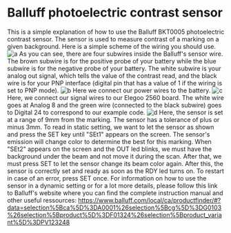 # Balluff photoelectric contrast sensor

This is a simple explanation of how to use the Balluff BKT0005 photoelectric contrast sensor. The sensor is used to measure contrast of a marking on a given background. Here is a simple scheme of the wiring you should use.
![a](https://user-images.githubusercontent.com/20448054/37246185-91d7c744-2472-11e8-8edb-3221db6d76f0.jpg)
As you can see, there are four subwires inside the Balluff's sensor wire. The brown subwire is for the positive probe of your battery while the blue subwire is for the negative probe of your battery. The white subwire is your analog out signal, which tells the value of the contrast read, and the black wire is for your PNP interface (digital pin that has a value of 1 if the wiring is set to PNP mode).
![b](https://user-images.githubusercontent.com/20448054/37246186-9521c0e4-2472-11e8-9f17-0741ff09abc6.jpg)
Here we connect our power wires to the battery.
![c](https://user-images.githubusercontent.com/20448054/37246188-9811a918-2472-11e8-8a58-2fd8b2800723.jpg)
Here, we connect our  signal wires to our Elegoo 2560 board. The white wire goes at Analog 8 and the green wire (connected to the black subwire) goes to Digital 24 to correspond to our example code.
![d](https://user-images.githubusercontent.com/20448054/37246190-9a902b74-2472-11e8-8e32-afb2c4e43fc8.jpg)
Here, the sensor is set at a range of 9mm from the marking. The sensor has a tolerance of plus or minus 3mm. To read in static setting, we want to let the sensor as shown and press the SET key until "SEt1" appears on the screen. The sensor's emission will change color to determine the best for this marking. When "SEt2" appears on the screen and the OUT led blinks, we must have the background under the beam and not move it during the scan. After that, we must press SET to let the sensor change its beam color again. After this, the sensor is correctly set and ready as soon as the RDY led turns on. To restart in case of an error, press SET once. For information on how to use the sensor in a dynamic setting or for a lot more details, please follow this link to Balluff's website where you can find the complete instruction manual and other useful ressources: https://www.balluff.com/local/ca/productfinder/#?data=selection%5Bca%5D%3DA0001%26selection%5Bcg%5D%3DG0103%26selection%5Bproduct%5D%3DF01324%26selection%5Bproduct_variant%5D%3DPV123248
